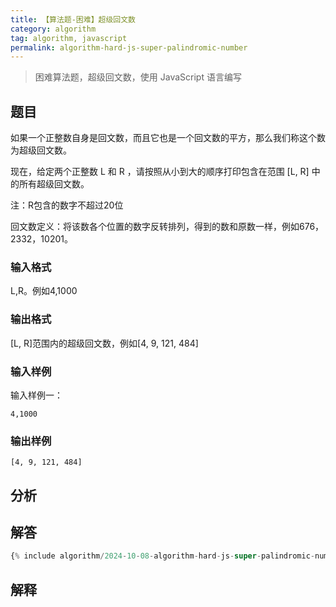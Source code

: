 ```yaml
---
title: 【算法题-困难】超级回文数
category: algorithm
tag: algorithm, javascript
permalink: algorithm-hard-js-super-palindromic-number
---
```


> 困难算法题，超级回文数，使用 JavaScript 语言编写

## 题目

如果一个正整数自身是回文数，而且它也是一个回文数的平方，那么我们称这个数为超级回文数。

现在，给定两个正整数 L 和 R ，请按照从小到大的顺序打印包含在范围 [L, R] 中的所有超级回文数。

注：R包含的数字不超过20位

回文数定义：将该数各个位置的数字反转排列，得到的数和原数一样，例如676，2332，10201。

### 输入格式

L,R。例如4,1000

### 输出格式

[L, R]范围内的超级回文数，例如[4, 9, 121, 484]

### 输入样例

输入样例一：

```plaintext
4,1000
```

### 输出样例

```plaintext
[4, 9, 121, 484]
```

## 分析

## 解答

```js
{% include algorithm/2024-10-08-algorithm-hard-js-super-palindromic-number.js %}
```

## 解释

